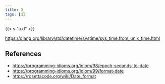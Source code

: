 ```yaml
---
title: D
tags: [d]
---
```


{{< s "a.d" >}}

<https://dlang.org/library/std/datetime/systime/sys_time.from_unix_time.html>

## References

- <https://programming-idioms.org/idiom/98/epoch-seconds-to-date>
- <https://programming-idioms.org/idiom/99/format-date>
- <https://rosettacode.org/wiki/Date_format>
